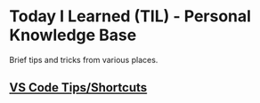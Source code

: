 # Today I Learned (TIL) - Personal Knowledge Base

Brief tips and tricks from various places.

## [VS Code Tips/Shortcuts](https://github.com/TimothyDJones/til/blob/main/VS_Code_Tips.md)
